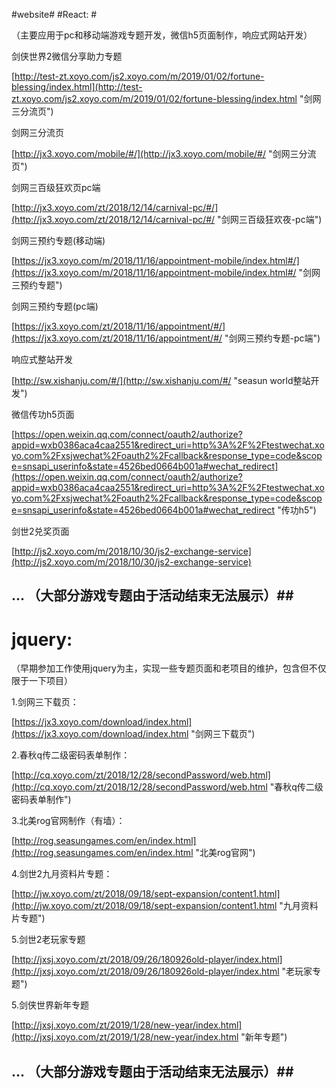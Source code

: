 #website#
#React: #

（主要应用于pc和移动端游戏专题开发，微信h5页面制作，响应式网站开发）

剑侠世界2微信分享助力专题

[http://test-zt.xoyo.com/js2.xoyo.com/m/2019/01/02/fortune-blessing/index.html](http://test-zt.xoyo.com/js2.xoyo.com/m/2019/01/02/fortune-blessing/index.html "剑网三分流页")

剑网三分流页 

[http://jx3.xoyo.com/mobile/#/](http://jx3.xoyo.com/mobile/#/ "剑网三分流页")

剑网三百级狂欢页pc端

[http://jx3.xoyo.com/zt/2018/12/14/carnival-pc/#/](http://jx3.xoyo.com/zt/2018/12/14/carnival-pc/#/ "剑网三百级狂欢夜-pc端")

剑网三预约专题(移动端)

[https://jx3.xoyo.com/m/2018/11/16/appointment-mobile/index.html#/](https://jx3.xoyo.com/m/2018/11/16/appointment-mobile/index.html#/ "剑网三预约专题")

剑网三预约专题(pc端)

[https://jx3.xoyo.com/zt/2018/11/16/appointment/#/](https://jx3.xoyo.com/zt/2018/11/16/appointment/#/ "剑网三预约专题-pc端")

响应式整站开发

[http://sw.xishanju.com/#/](http://sw.xishanju.com/#/ "seasun world整站开发")

微信传功h5页面

[https://open.weixin.qq.com/connect/oauth2/authorize?appid=wxb0386aca4caa2551&redirect_uri=http%3A%2F%2Ftestwechat.xoyo.com%2Fxsjwechat%2Foauth2%2Fcallback&response_type=code&scope=snsapi_userinfo&state=4526bed0664b001a#wechat_redirect](https://open.weixin.qq.com/connect/oauth2/authorize?appid=wxb0386aca4caa2551&redirect_uri=http%3A%2F%2Ftestwechat.xoyo.com%2Fxsjwechat%2Foauth2%2Fcallback&response_type=code&scope=snsapi_userinfo&state=4526bed0664b001a#wechat_redirect "传功h5")

剑世2兑奖页面

[http://js2.xoyo.com/m/2018/10/30/js2-exchange-service](http://js2.xoyo.com/m/2018/10/30/js2-exchange-service)

## ... （大部分游戏专题由于活动结束无法展示）##

# jquery: #
（早期参加工作使用jquery为主，实现一些专题页面和老项目的维护，包含但不仅限于一下项目）

1.剑网三下载页：

[https://jx3.xoyo.com/download/index.html](https://jx3.xoyo.com/download/index.html "剑网三下载页")

2.春秋q传二级密码表单制作：

[http://cq.xoyo.com/zt/2018/12/28/secondPassword/web.html](http://cq.xoyo.com/zt/2018/12/28/secondPassword/web.html "春秋q传二级密码表单制作")

3.北美rog官网制作（有墙）：

[http://rog.seasungames.com/en/index.html](http://rog.seasungames.com/en/index.html "北美rog官网")

4.剑世2九月资料片专题：

[http://jw.xoyo.com/zt/2018/09/18/sept-expansion/content1.html](http://jw.xoyo.com/zt/2018/09/18/sept-expansion/content1.html "九月资料片专题")

5.剑世2老玩家专题

[http://jxsj.xoyo.com/zt/2018/09/26/180926old-player/index.html](http://jxsj.xoyo.com/zt/2018/09/26/180926old-player/index.html "老玩家专题")

5.剑侠世界新年专题

[http://jxsj.xoyo.com/zt/2019/1/28/new-year/index.html](http://jxsj.xoyo.com/zt/2019/1/28/new-year/index.html "新年专题")

## ... （大部分游戏专题由于活动结束无法展示）##
